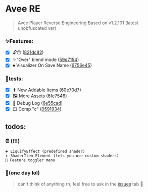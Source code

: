 # Avee RE

> Avee Player Reverse Engineering
> Based on v1.2.101 (latest unobfuscated ver)

### ✨Features:

* [X] 🔓😶 ([821dc82](https://github.com/TheCubiq/avee-re/commit/821dc826780fb53006b15a27843e5887d19c082c))
* [X] ✨"Over" blend mode ([59d7154](https://github.com/TheCubiq/avee-re/commit/59d715495a5ceab7d4075bc73418406602446cda))
* [X] ⏺ Visualizer On Save Name ([6756e45](https://github.com/TheCubiq/avee-re/commit/6756e456662e2acfdd063eae45b882ad69e5152f))

### 🧪tests:

* [X] ➕ New Addable Items ([60e70d7](https://github.com/TheCubiq/avee-re/commit/60e70d74bdad3a2d89f0d5014817b7e7fbff7c31))
* [X] 🖼 More Assets ([6fe7546](https://github.com/TheCubiq/avee-re/commit/6fe7546e68408e46b71d77ddad011f33023cf9e6))
* [X] 📝 Debug Log ([6e55cad](https://github.com/TheCubiq/avee-re/commit/6e55cad6ff3448c5f6d53701452a6d946d3b6f94))
* [X] 🎞 Comp "c" ([0591934](https://github.com/TheCubiq/avee-re/commit/05919347178810dd4b14a91fbe0e496522976f1a))

## todos:

### ⏰ (!!!)

    ➕ LiquifyEffect (predefined shader)
    ➕ ShaderItem Element (lets you use custom shaders)
    🔧 Feature toggler menu

### 📝(one day lol)

> can't think of anything rn, feel free to ask in the
> [issues](https://github.com/TheCubiq/avee-re/issues) tab 🤍
